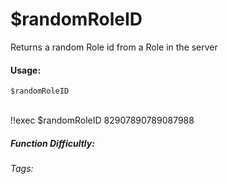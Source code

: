 # $randomRoleID
Returns a random Role id from a Role in the server

#### Usage: 
`$randomRoleID`

<br/>
<discord-messages>
	<discord-message :bot="false" role-color="#ffcc9a" author="Member">
		!!exec $randomRoleID
	</discord-message>
	<discord-message :bot="true" role-color="#0099ff" author="Custom Command" avatar="https://media.discordapp.net/avatars/725721249652670555/781224f90c3b841ba5b40678e032f74a.webp">
		82907890789087988
	</discord-message>
</discord-messages>

##### Function Difficultly: <Badge type="tip" text="Easy" vertical="middle" /> 
###### Tags: <Badge type="tip" text="random" vertical="middle" /> <Badge type="tip" text="random Role id" vertical="middle" /> <Badge type="tip" text="choose" vertical="middle" /> <Badge type="tip" text="return random Role id" vertical="middle" />